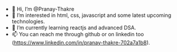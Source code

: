 - 👋 Hi, I’m @Pranay-Thakre
- 👀 I’m interested in html, css, javascript and some latest upcoming technologies.
- 🌱 I’m currently learning reactjs and advanced DSA.
- 📫 You can reach me through github or on linkedin too (https://www.linkedin.com/in/pranay-thakre-702a7a1b8).

<!---
Pranay-Thakre/Pranay-Thakre is a ✨ special ✨ repository because its `README.md` (this file) appears on your GitHub profile.
You can click the Preview link to take a look at your changes.
--->
